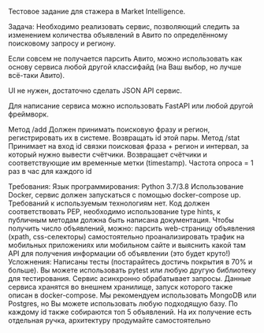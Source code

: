 Тестовое задание для стажера в Market Intelligence.

Задача:
Необходимо реализовать сервис, позволяющий следить за изменением количества объявлений в Авито по определённому поисковому запросу и региону.

Если совсем не получается парсить Авито, можно использовать как основу сервиса любой другой классифайд (на Ваш выбор, но лучше всё-таки Авито).

UI не нужен, достаточно сделать JSON API сервис.

Для написание сервиса можно использовать FastAPI или любой другой фреймворк.

Метод /add Должен принимать поисковую фразу и регион, регистрировать их в системе. Возвращать id этой пары.
Метод /stat Принимает на вход id связки поисковая фраза + регион и интервал, за который нужно вывести счётчики. Возвращает счётчики и соответствующие им временные метки (timestamp).
Частота опроса = 1 раз в час  для каждого id

Требования:
Язык программирования: Python 3.7/3.8
Использование Docker, сервис должен запускаться с помощью docker-compose up.
Требований к используемым технологиям нет.
Код должен соответствовать PEP, необходимо использование type hints, к публичным методам должна быть написана документация.
Чтобы получить число объявлений, можно:
парсить web-страницу объявления (xpath, css-селекторы)
самостоятельно проанализировать трафик на мобильных приложениях или мобильном сайте и выяснить какой там API для получения информации об объявлении (это будет круто!)
Усложнения:
Написаны тесты (постарайтесь достичь покрытия в 70% и больше). Вы можете использовать pytest или любую другую библиотеку для тестирования.
Сервис асинхронно обрабатывает запросы.
Данные сервиса хранятся во внешнем хранилище, запуск которого также описан в docker-compose. Мы рекомендуем использовать MongoDB или Postgres, но Вы можете использовать любую подходящую базу.
По каждому id также собираются топ 5 объявлений. На их получение есть отдельная ручка, архитектуру продумайте самостоятельно
